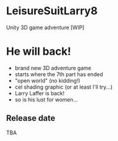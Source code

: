 # LeisureSuitLarry8
Unity 3D game adventure [WIP]

# He will back!
- brand new 3D adventure game
- starts where the 7th part has ended
- "open world" (no kidding!)
- cel shading graphic (or at least I'll try...)
- Larry Laffer is back!
- so is his lust for women...

## Release date
TBA
